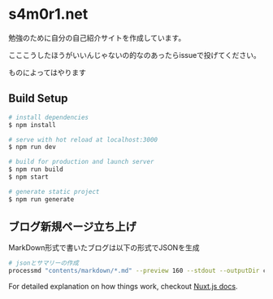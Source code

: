 # s4m0r1.net

勉強のために自分の自己紹介サイトを作成しています。

こここうしたほうがいいんじゃないの的なのあったらissueで投げてください。

ものによってはやります

## Build Setup

``` bash
# install dependencies
$ npm install

# serve with hot reload at localhost:3000
$ npm run dev

# build for production and launch server
$ npm run build
$ npm start

# generate static project
$ npm run generate
```

## ブログ新規ページ立ち上げ

MarkDown形式で書いたブログは以下の形式でJSONを生成

```bash
# jsonとサマリーの作成
processmd "contents/markdown/*.md" --preview 160 --stdout --outputDir contents/json > contents/summary.json
```

For detailed explanation on how things work, checkout [Nuxt.js docs](https://nuxtjs.org).
